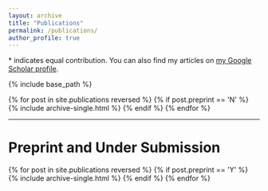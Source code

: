 ```yaml
---
layout: archive
title: "Publications"
permalink: /publications/
author_profile: true
---
```


<div class="wordwrap">* indicates equal contribution. You can also find my articles on <a href="{{site.author.googlescholar}}">my Google Scholar profile</a>.</div>

{% include base_path %}

{% for post in site.publications reversed %}
  {% if post.preprint == 'N' %}
      {% include archive-single.html %}
  {% endif %}
{% endfor %}

---

# Preprint and Under Submission

{% for post in site.publications reversed %}
  {% if post.preprint == 'Y' %}
    {% include archive-single.html %}
  {% endif %}
{% endfor %}
